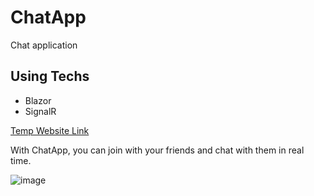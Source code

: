 # ChatApp
Chat application 

## Using Techs
- Blazor 
- SignalR

[Temp Website Link](http://bahtiyar1-001-site1.htempurl.com/)

With ChatApp, you can join with your friends and chat with them in real time.

![image](https://user-images.githubusercontent.com/62504339/223996539-db9b9d85-0a0d-48e0-90e7-46d88a025531.png)
